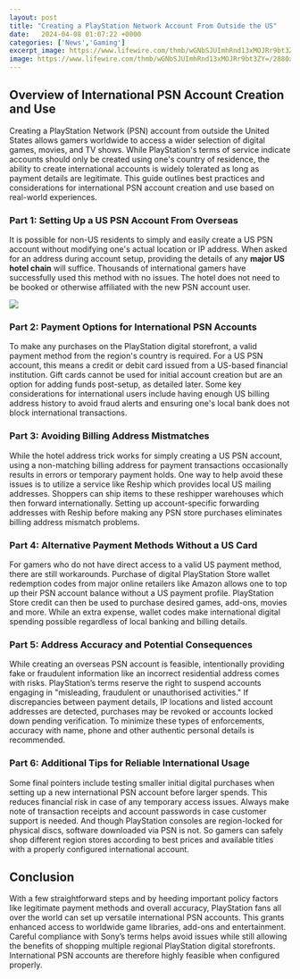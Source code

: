 ```yaml
---
layout: post
title: "Creating a PlayStation Network Account From Outside the US"
date:   2024-04-08 01:07:22 +0000
categories: ['News','Gaming']
excerpt_image: https://www.lifewire.com/thmb/wGNbSJUImhRnd13xMOJRr9bt3ZY=/2880x0/filters:no_upscale():max_bytes(150000):strip_icc()/005_create-a-playstation-network-account-4103872-5bc7a30a4cedfd0026aab315.jpg
image: https://www.lifewire.com/thmb/wGNbSJUImhRnd13xMOJRr9bt3ZY=/2880x0/filters:no_upscale():max_bytes(150000):strip_icc()/005_create-a-playstation-network-account-4103872-5bc7a30a4cedfd0026aab315.jpg
---
```


## Overview of International PSN Account Creation and Use 
Creating a PlayStation Network (PSN) account from outside the United States allows gamers worldwide to access a wider selection of digital games, movies, and TV shows. While PlayStation's terms of service indicate accounts should only be created using one's country of residence, the ability to create international accounts is widely tolerated as long as payment details are legitimate. This guide outlines best practices and considerations for international PSN account creation and use based on real-world experiences.
### Part 1: Setting Up a US PSN Account From Overseas
It is possible for non-US residents to simply and easily create a US PSN account without modifying one's actual location or IP address. When asked for an address during account setup, providing the details of any **major US hotel chain** will suffice. Thousands of international gamers have successfully used this method with no issues. The hotel does not need to be booked or otherwise affiliated with the new PSN account user. 

![](https://www.lifewire.com/thmb/wGNbSJUImhRnd13xMOJRr9bt3ZY=/2880x0/filters:no_upscale():max_bytes(150000):strip_icc()/005_create-a-playstation-network-account-4103872-5bc7a30a4cedfd0026aab315.jpg)
### Part 2: Payment Options for International PSN Accounts   
To make any purchases on the PlayStation digital storefront, a valid payment method from the region's country is required. For a US PSN account, this means a credit or debit card issued from a US-based financial institution. Gift cards cannot be used for initial account creation but are an option for adding funds post-setup, as detailed later. Some key considerations for international users include having enough US billing address history to avoid fraud alerts and ensuring one's local bank does not block international transactions.
### Part 3: Avoiding Billing Address Mistmatches 
While the hotel address trick works for simply creating a US PSN account, using a non-matching billing address for payment transactions occasionally results in errors or temporary payment holds. One way to help avoid these issues is to utilize a service like Reship which provides local US mailing addresses. Shoppers can ship items to these reshipper warehouses which then forward internationally. Setting up account-specific forwarding addresses with Reship before making any PSN store purchases eliminates billing address mismatch problems.
### Part 4: Alternative Payment Methods Without a US Card
For gamers who do not have direct access to a valid US payment method, there are still workarounds. Purchase of digital PlayStation Store wallet redemption codes from major online retailers like Amazon allows one to top up their PSN account balance without a US payment profile. PlayStation Store credit can then be used to purchase desired games, add-ons, movies and more. While an extra expense, wallet codes make international digital spending possible regardless of local banking and billing details.
### Part 5: Address Accuracy and Potential Consequences 
While creating an overseas PSN account is feasible, intentionally providing fake or fraudulent information like an incorrect residential address comes with risks. PlayStation’s terms reserve the right to suspend accounts engaging in "misleading, fraudulent or unauthorised activities." If discrepancies between payment details, IP locations and listed account addresses are detected, purchases may be revoked or accounts locked down pending verification. To minimize these types of enforcements, accuracy with name, phone and other authentic personal details is recommended.
### Part 6: Additional Tips for Reliable International Usage
Some final pointers include testing smaller initial digital purchases when setting up a new international PSN account before larger spends. This reduces financial risk in case of any temporary access issues. Always make note of transaction receipts and account passwords in case customer support is needed. And though PlayStation consoles are region-locked for physical discs, software downloaded via PSN is not. So gamers can safely shop different region stores according to best prices and available titles with a properly configured international account.
## Conclusion
With a few straightforward steps and by heeding important policy factors like legitimate payment methods and overall accuracy, PlayStation fans all over the world can set up versatile international PSN accounts. This grants enhanced access to worldwide game libraries, add-ons and entertainment. Careful compliance with Sony’s terms helps avoid issues while still allowing the benefits of shopping multiple regional PlayStation digital storefronts. International PSN accounts are therefore highly feasible when configured properly.